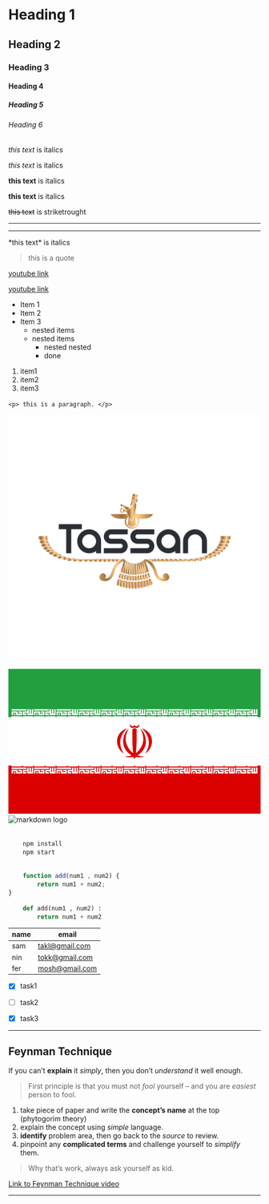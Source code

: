 <!-- Headings -->
# Heading 1 
## Heading 2 
### Heading 3 
#### Heading 4
##### Heading 5
###### Heading 6

<!--  Italics -->
*this text* is italics

_this text_ is italics 


<!--  strong -->
**this text** is italics

__this text__ is italics 

<!--is  striksthrough -->
~~this text~~ is striketrought

<!--is  horizantal Rule -->

---
___

<!--  skipe charchter  -->
\*this text\* is italics

<!--  Blockquote -->
> this is a quote 

<!--  Links  -->
[youtube link ](https://www.youtube.com/)

[youtube link ](https://www.youtube.com "this is you tube")

<!--  UL  -->
* Item 1
* Item 2
* Item 3
  * nested items 
  * nested items
    * nested nested 
    * done
  

<!-- OL -->

1. item1
2. item2
3. item3

<!--  inline code block  -->

`<p> this is a paragraph. </p> `

<!-- image  -->
![markdown logo](tassan-logo.png)
![markdown logo](flag-800.png)
![markdown logo](https://markdown-here.com/img/icon256.png)


<!-- github Markdown -->

<!-- Code blocks -->

```bash

    npm install
    npm start
```

```javascript

    function add(num1 , num2) {
        return num1 + num2;
}
```

```python
    def add(num1 , num2) :
        return num1 + num2
```

<!-- tables   -->

| name | email |
| -----|------ |
| sam  | takl@gmail.com   |
| nin  | tokk@gmail.com   |
| fer  | mosh@gmail.com   |


<!-- Task lists -->

* [x] task1 
* [ ] task2
* [X] task3


---

 ## Feynman Technique

  If you can’t **explain** it _simply_, then you don’t _understand_ it well enough.

  > First principle is that you must not _fool_ yourself – and you are _easiest_ person to fool.

1. take piece of paper and write the __concept’s name__ at the top (phytogorim theory)
2. explain the concept using _simple_ language.
3. __identify__ problem area, then go back to the _source_ to review.
4. pinpoint any __complicated terms__ and challenge yourself to _simplify_ them.

> Why that’s work, always ask yourself as kid.

[Link to Feynman Technique video](https://www.youtube.com/watch?v=_f-qkGJBPts "explain the Feynman")

---